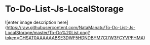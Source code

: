 # To-Do-List-Js-LocalStorage

![enter image description here]
(https://raw.githubusercontent.com/NataManatu/To-Do-List-Js-LocalStorage/master/To-Do%20List.png?token=GHSAT0AAAAAABSE3DWF5HDNDBYM7CI7W3FCYVPFHMA)
